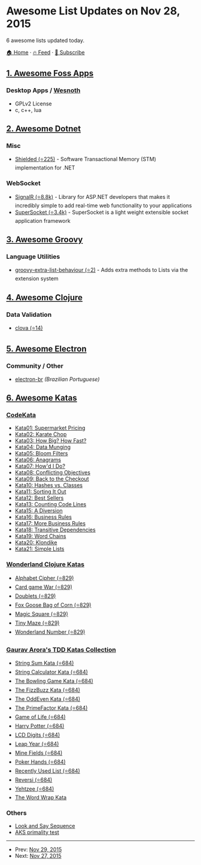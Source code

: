 # Awesome List Updates on Nov 28, 2015

6 awesome lists updated today.

[🏠 Home](/README.md) · [🔥 Feed](https://test.trackawesomelist.com/feed.xml) · [📮 Subscribe](https://trackawesomelist.us17.list-manage.com/subscribe?u=d2f0117aa829c83a63ec63c2f&id=36a103854c)



## [1. Awesome Foss Apps](/content/DataDaoDe/awesome-foss-apps/README.md)

### Desktop Apps / [Wesnoth](https://github.com/wesnoth/wesnoth)

*   GPLv2 License
*   c, c++, lua

## [2. Awesome Dotnet](/content/quozd/awesome-dotnet/README.md)

### Misc

*   [Shielded (⭐225)](https://github.com/jbakic/Shielded) - Software Transactional Memory (STM) implementation for .NET

### WebSocket

*   [SignalR (⭐8.8k)](https://github.com/SignalR/SignalR) - Library for ASP.NET developers that makes it incredibly simple to add real-time web functionality to your applications
*   [SuperSocket (⭐3.4k)](https://github.com/kerryjiang/SuperSocket) - SuperSocket is a light weight extensible socket application framework

## [3. Awesome Groovy](/content/kdabir/awesome-groovy/README.md)

### Language Utilities

*   [groovy-extra-list-behaviour (⭐2)](https://github.com/dnahodil/groovy-extra-list-behaviour) - Adds extra methods to Lists via the extension system

## [4. Awesome Clojure](/content/razum2um/awesome-clojure/README.md)

### Data Validation

*   [clova (⭐14)](https://github.com/markwoodhall/clova)

## [5. Awesome Electron](/content/sindresorhus/awesome-electron/README.md)

### Community / Other

*   [electron-br](https://electron-br.slack.com) *(Brazilian Portuguese)*

## [6. Awesome Katas](/content/gamontal/awesome-katas/README.md)

### [CodeKata](http://codekata.com/)

*   [Kata01: Supermarket Pricing](http://codekata.com/kata/kata01-supermarket-pricing/)
*   [Kata02: Karate Chop](http://codekata.com/kata/kata02-karate-chop/)
*   [Kata03: How Big? How Fast?](http://codekata.com/kata/kata03-how-big-how-fast/)
*   [Kata04: Data Munging](http://codekata.com/kata/kata04-data-munging/)
*   [Kata05: Bloom Filters](http://codekata.com/kata/kata05-bloom-filters/)
*   [Kata06: Anagrams](http://codekata.com/kata/kata06-anagrams/)
*   [Kata07: How'd I Do?](http://codekata.com/kata/kata07-howd-i-do/)
*   [Kata08: Conflicting Objectives](http://codekata.com/kata/kata08-conflicting-objectives/)
*   [Kata09: Back to the Checkout](http://codekata.com/kata/kata09-back-to-the-checkout/)
*   [Kata10: Hashes vs. Classes](http://codekata.com/kata/kata10-hashes-vs-classes/)
*   [Kata11: Sorting It Out](http://codekata.com/kata/kata11-sorting-it-out/)
*   [Kata12: Best Sellers](http://codekata.com/kata/kata12-best-sellers/)
*   [Kata13: Counting Code Lines](http://codekata.com/kata/kata13-counting-code-lines/)
*   [Kata15: A Diversion](http://codekata.com/kata/kata15-a-diversion/)
*   [Kata16: Business Rules](http://codekata.com/kata/kata16-business-rules/)
*   [Kata17: More Business Rules](http://codekata.com/kata/kata17-more-business-rules/)
*   [Kata18: Transitive Dependencies](http://codekata.com/kata/kata18-transitive-dependencies/)
*   [Kata19: Word Chains](http://codekata.com/kata/kata19-word-chains/)
*   [Kata20: Klondike](http://codekata.com/kata/kata20-klondike/)
*   [Kata21: Simple Lists](http://codekata.com/kata/kata21-simple-lists/)

### [Wonderland Clojure Katas](https://github.com/gigasquid/wonderland-clojure-katas)

*   [Alphabet Cipher (⭐829)](https://github.com/gigasquid/wonderland-clojure-katas/tree/master/alphabet-cipher)
*   [Card game War (⭐829)](https://github.com/gigasquid/wonderland-clojure-katas/tree/master/card-game-war)
*   [Doublets (⭐829)](https://github.com/gigasquid/wonderland-clojure-katas/tree/master/doublets)
*   [Fox Goose Bag of Corn (⭐829)](https://github.com/gigasquid/wonderland-clojure-katas/tree/master/fox-goose-bag-of-corn)
*   [Magic Square (⭐829)](https://github.com/gigasquid/wonderland-clojure-katas/tree/master/magic-square)
*   [Tiny Maze (⭐829)](https://github.com/gigasquid/wonderland-clojure-katas/tree/master/tiny-maze)
*   [Wonderland Number (⭐829)](https://github.com/gigasquid/wonderland-clojure-katas/tree/master/wonderland-number)

### [Gaurav Arora's TDD Katas Collection](https://github.com/garora/TDD-Katas)

*   [String Sum Kata (⭐684)](https://github.com/garora/TDD-Katas#string-sum-kata)
*   [String Calculator Kata (⭐684)](https://github.com/garora/TDD-Katas#string-calculator-kata-via-roy-osherove)
*   [The Bowling Game Kata (⭐684)](https://github.com/garora/TDD-Katas#the-bowling-game-kata-via-uncle-bob)
*   [The FizzBuzz Kata (⭐684)](https://github.com/garora/TDD-Katas#the-fizzbuzz-kata)
*   [The OddEven Kata (⭐684)](https://github.com/garora/TDD-Katas#the-oddeven-kata)
*   [The PrimeFactor Kata (⭐684)](https://github.com/garora/TDD-Katas#the-primefactor-kata-via-uncle-bob)
*   [Game of Life (⭐684)](https://github.com/garora/TDD-Katas#game-of-life-)
*   [Harry Potter (⭐684)](https://github.com/garora/TDD-Katas#harry-potter-)
*   [LCD Digits (⭐684)](https://github.com/garora/TDD-Katas#lcd-digits-)
*   [Leap Year (⭐684)](https://github.com/garora/TDD-Katas#leap-year-)
*   [Mine Fields (⭐684)](https://github.com/garora/TDD-Katas#mine-fields-)
*   [Poker Hands (⭐684)](https://github.com/garora/TDD-Katas#poker-hands)
*   [Recently Used List (⭐684)](https://github.com/garora/TDD-Katas#recently-used-list-)
*   [Reversi (⭐684)](https://github.com/garora/TDD-Katas#reversi-)
*   [Yehtzee (⭐684)](https://github.com/garora/TDD-Katas#yehtzee-)
*   [The Word Wrap Kata](http://codingdojo.org/cgi-bin/wiki.pl?KataWordWrap)

### Others

*   [Look and Say Sequence](https://en.wikipedia.org/wiki/Look-and-say_sequence)
*   [AKS primality test](https://en.wikipedia.org/wiki/AKS_primality_test)

---

- Prev: [Nov 29, 2015](/content/2015/11/29/README.md)
- Next: [Nov 27, 2015](/content/2015/11/27/README.md)